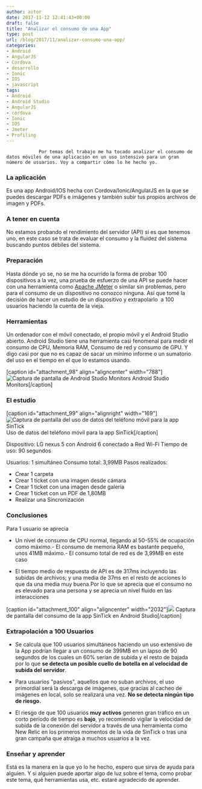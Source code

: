 ```yaml
---
author: aitor
date: 2017-11-12 12:41:43+00:00
draft: false
title: "Analizar el consumo de una App"
type: post
url: /blog/2017/11/analizar-consumo-una-app/
categories:
- Android
- AngularJS
- Cordova
- desarrollo
- Ionic
- IOS
- javascript
tags:
- Android
- Android Studio
- AngularJS
- cordova
- Ionic
- IOS
- Jmeter
- Profiling
---
```



				Por temas del trabajo me ha tocado analizar el consumo de datos móviles de una aplicación en un uso intensivo para un gran número de usuarios. Voy a compartir cómo lo he hecho yo.


### La aplicación


Es una app Android/IOS hecha con Cordova/Ionic/AngularJS en la que se puedes descargar PDFs e imágenes y también subir tus propios archivos de imagen y PDFs.


### A tener en cuenta


No estamos probando el rendimiento del servidor (API) si es que tenemos uno, en este caso se trata de evaluar el consumo y la fluidez del sistema buscando puntos débiles del sistema.


### Preparación


Hasta dónde yo se, no se me ha ocurrido la forma de probar 100 dispositivos a la vez, una prueba de esfuerzo de una API se puede hacer con una herramienta como [Apache JMeter](http://jmeter.apache.org/) o similar sin problemas, pero para el consumo de un dispositivo no conozco ninguna. Así que tomé la decisión de hacer un estudio de un dispositivo y extrapolarlo  a 100 usuarios haciendo la cuenta de la vieja.


### Herramientas


Un ordenador con el móvil conectado, el propio móvil y el Android Studio abierto.
Android Studio tiene una herramienta casi fenomenal para medir el consumo de CPU, Memoria RAM, Consumo de red y consumo de GPU. Y digo casi por que no es capaz de sacar un mínimo informe o un sumatorio del uso en el tiempo en el que lo estamos usando.

[caption id="attachment_98" align="aligncenter" width="788"]![Captura de pantalla de Android Studio Monitors](/images/android-estudio-monitor-1024x394.png)
Android Studio Monitors[/caption]


### El estudio


[caption id="attachment_99" align="alignright" width="169"]![Captura de pantalla del uso de datos del teléfono móvil para la app SinTick](Screenshot_20171112-125915-169x300.png)
Uso de datos del teléfono móvil para la app SinTick[/caption]

Dispositivo: LG nexus 5 con Android 6 conectado a Red Wi-Fi
Tiempo de uso: 90 segundos


Usuarios: 1 simultáneo
Consumo total: 3,99MB
Pasos realizados:
- Crear 1 carpeta
- Crear 1 ticket con una imagen desde cámara
- Crear 1 ticket con una imagen desde galería
- Crear 1 ticket con un PDF de 1,80MB
- Realizar una Sincronización







### Conclusiones


Para 1 usuario se aprecia
- Un nivel de consumo de CPU normal, llegando al 50-55% de ocupación como máximo.- El consumo de memoria RAM es bastante pequeño, unos 41MB máximo.- El consumo total de red es de 3,99MB en este caso

- El tiempo medio de respuesta de API es de 317ms incluyendo las subidas de archivos; y una media de 37ms en el resto de acciones lo que da una media muy buena.Por lo que se aprecia que el consumo no es elevado para una persona y se aprecia un nivel fluido en las interacciones



[caption id="attachment_100" align="aligncenter" width="2032"]![](/images/sintick-consumo-oem-2.png)
Captura de pantalla del consumo de la app SinTick en Android Studio[/caption]






### Extrapolación a 100 Usuarios


- Se calcula que 100 usuarios simultáneos haciendo un uso extensivo de la App podrían llegar a un consumo de 399MB en un lapso de 90 segundos de los cuales un 60% serían de subida y el resto de bajada por lo que **se detecta un posible cuello de botella en al velocidad de subida del servidor**.
- Para usuarios "pasivos", aquellos que no suban archivos, el uso primordial será la descarga de imágenes, que gracias al cacheo de imágenes en local, solo se realizará una vez. **No se detecta ningún tipo de riesgo.**



- El riesgo de que 100 usuarios **muy activos** generen gran tráfico en un corto período de tiempo es **bajo**, yo recomiendo vigilar la velocidad de subida de la conexión del servidor a través de una herramienta como New Relic en los primeros momentos de la vida de SinTick o tras una gran campaña que atraiga a muchos usuarios a la vez.







### Enseñar y aprender


Está es la manera en la que yo lo he hecho, espero que sirva de ayuda para alguien. Y si alguien puede aportar algo de luz sobre el tema, como probar este tema, qué herramientas usa, etc. estaré agradecido de aprender.


		
